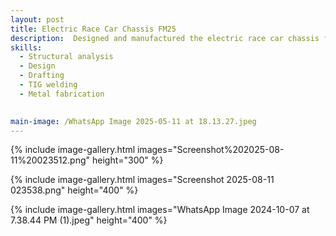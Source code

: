 ```yaml
---
layout: post
title: Electric Race Car Chassis FM25
description:  Designed and manufactured the electric race car chassis for Formula Manipal, achieving 3rd place overall at Formula Bharat 2025. The chassis featured an optimised tubular space frame with high torsional stiffness-to-weight ratio, validated through FEA in CATIA V5 and physical torsion testing using a custom-built jig. Developed ergonomic, high-precision welding fixtures to improve assembly accuracy and welder accessibility. Oversaw manufacturing timelines, welding operations, and final subsystem integration. Served as lead welder for both combustion and electric chassis builds, ensuring compliance with Formula Student safety and performance standards.
skills: 
  - Structural analysis
  - Design
  - Drafting
  - TIG welding
  - Metal fabrication
 

main-image: /WhatsApp Image 2025-05-11 at 18.13.27.jpeg
---
```

{% include image-gallery.html images="Screenshot%202025-08-11%20023512.png" height="300" %}

{% include image-gallery.html images="Screenshot 2025-08-11 023538.png" height="400" %}

{% include image-gallery.html images="WhatsApp Image 2024-10-07 at 7.38.44 PM (1).jpeg" height="400" %}
